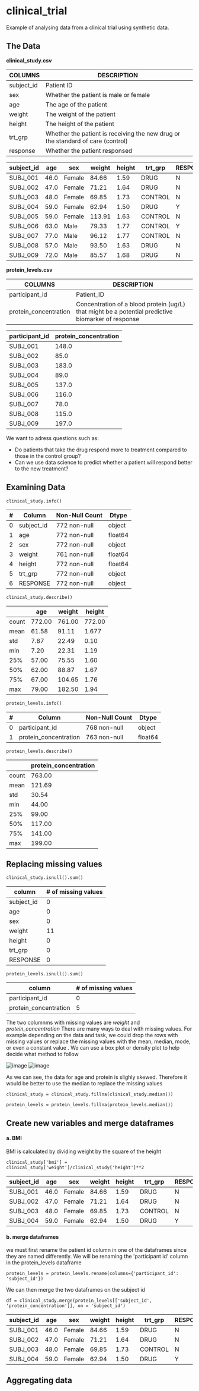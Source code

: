 # clinical_trial

Example of analysing data from a clinical trial using synthetic data.

## The Data

**clinical_study.csv**

|COLUMNS|DESCRIPTION|
|-------|-----------|
|subject_id|Patient ID|
|sex|Whether the patient is male or female|
|age|The age of the patient|
|weight|The weight of the patient|
|height|The height of the patient|
|trt_grp|Whether the patient is receiving the new drug or the standard of care (control)|
|response|Whether the patient responsed|

|subject_id|age|sex|weight|height|trt_grp|RESPONSE|
|----------|---|---|------|------|-------|--------|
|SUBJ_001|46.0|Female|84.66|1.59|DRUG|N|
|SUBJ_002|47.0|Female|71.21|1.64|DRUG|N|
|SUBJ_003|48.0|Female|69.85|1.73|CONTROL|N|
|SUBJ_004|59.0|Female|62.94|1.50|DRUG|Y|
|SUBJ_005|59.0|Female|113.91|1.63|CONTROL|N|
|SUBJ_006|63.0|Male|79.33|1.77|CONTROL|Y|
|SUBJ_007|77.0|Male|96.12|1.77|CONTROL|N|
|SUBJ_008|57.0|Male|93.50|1.63|DRUG|N|
|SUBJ_009|72.0|Male|85.57|1.68|DRUG|N|

**protein_levels.csv**

|COLUMNS|DESCRIPTION|
|-------|-----------|
|participant_id|Patient_ID|
|protein_concentration|Concentration of a blood protein (ug/L) that might be a potential predictive biomarker of response|


|participant_id|protein_concentration|
|--------------|---------------------|
|SUBJ_001|148.0|
|SUBJ_002|85.0|
|SUBJ_003|183.0|
|SUBJ_004|89.0|
|SUBJ_005|137.0|
|SUBJ_006|116.0|
|SUBJ_007|78.0|
|SUBJ_008|115.0|
|SUBJ_009|197.0|

We want to adress questions such as:
* Do patients that take the drug respond more to treatment compared to those in the control group?
* Can we use data science to predict whether a patient will respond better to the new treatment?

## Examining Data

`clinical_study.info()`

|#|Column|Non-Null Count|Dtype|
|-|------|--------------|-----|
|0|subject_id|772 non-null|object|
|1|age|772 non-null|float64|
|2|sex|772 non-null|object|
|3|weight|761 non-null|float64|
|4|height|772 non-null|float64|
|5|trt_grp|772 non-null|object|
|6|RESPONSE|772 non-null|object|

`clinical_study.describe()`

|   |age|weight|height|
|---|---|------|------|
|count|772.00|761.00|772.00|
|mean|61.58|91.11|1.677|
|std|7.87|22.49|0.10|
|min|7.20|22.31|1.19|
|25%|57.00|75.55|1.60|
|50%|62.00|88.87|1.67|
|75%|67.00|104.65|1.76|
|max|79.00|182.50|1.94|

`protein_levels.info()`

|#|Column|Non-Null Count|Dtype|
|-|------|--------------|-----|
|0|participant_id|768 non-null|object|
|1|protein_concentration|763 non-null|float64|

`protein_levels.describe()`

|   |protein_concentration|
|---|---------------------|
|count|763.00|
|mean|121.69|
|std|30.54|
|min|44.00|
|25%|99.00|
|50%|117.00|
|75%|141.00|
|max|199.00|

## Replacing missing values

`clinical_study.isnull().sum()`

|column|# of missing values|
|------|-------------------|
|subject_id|0|
|age|0|
|sex|0|
|weight|11|
|height|0|
|trt_grp|0|
|RESPONSE|0|

`protein_levels.isnull().sum()`

|column|# of missing values|
|------|-------------------|
|participant_id|0|
|protein_concentration|5|

The two columnms with missing values are *weight* and *protein_concentration* There are many ways to deal with missing values. For example depending on the data and task, we could drop the rows with missing values or replace the missing values with the mean, median, mode, or even a constant value . We can use a box plot or density plot to help decide what method to follow

![image](https://github.com/Daniel-ET/clinical_trial/assets/96924468/07944ea7-eb7b-42e6-8e8c-3443a2f731c9)
![image](https://github.com/Daniel-ET/clinical_trial/assets/96924468/cd4aa035-cdb9-4819-b0d3-19e7b5b1ff48)

As we can see, the data for age and protein is slighly skewed. Therefore it would be better to use the median to replace the missing values

```clinical_study = clinical_study.fillna(clinical_study.median())```

```protein_levels = protein_levels.fillna(protein_levels.median())```

## Create new variables and merge dataframes

#### a. BMI

BMI is calculated by dividing weight by the square of the height

``clinical_study['bmi'] = clinical_study['weight']/clinical_study['height']**2``


|subject_id|age|sex|weight|height|trt_grp|RESPONSE|bmi|
|----------|---|---|------|------|-------|--------|---|
|SUBJ_001|46.0|Female|84.66|1.59|DRUG|N|33.487599|
|SUBJ_002|47.0|Female|71.21|1.64|DRUG|N|26.476056|
|SUBJ_003|48.0|Female|69.85|1.73|CONTROL|N|23.338568|
|SUBJ_004|59.0|Female|62.94|1.50|DRUG|Y|27.973333|

#### b. merge dataframes

we must first rename the patient id column in one of the dataframes since they are named differently. We will be renaming the 'participant id' column in the protein_levels dataframe

`protein_levels = protein_levels.rename(columns={'participant_id': 'subject_id'})`

We can then merge the two dataframes on the subject id

`df = clinical_study.merge(protein_levels[['subject_id', 'protein_concentration']], on = 'subject_id')`

|subject_id|age|sex|weight|height|trt_grp|RESPONSE|bmi|protein_concentration|
|----------|---|---|------|------|-------|--------|---|---------------------|
|SUBJ_001|46.0|Female|84.66|1.59|DRUG|N|33.487599|148.0|
|SUBJ_002|47.0|Female|71.21|1.64|DRUG|N|26.476056|85.0|
|SUBJ_003|48.0|Female|69.85|1.73|CONTROL|N|23.338568|183.0|
|SUBJ_004|59.0|Female|62.94|1.50|DRUG|Y|27.973333|89.0|

## Aggregating data













